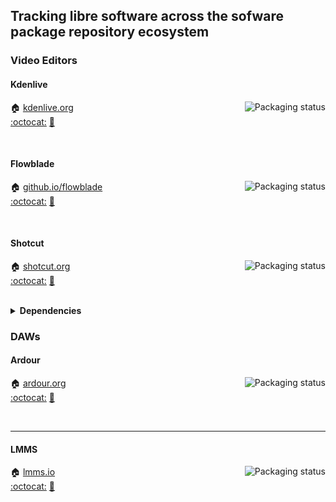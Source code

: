 ## Tracking libre software across the sofware package repository ecosystem

### Video Editors

#### Kdenlive
<a href="https://repology.org/project/kdenlive/versions">
    <img src="https://repology.org/badge/vertical-allrepos/kdenlive.svg?columns=3&header=Kdenlive" alt="Packaging status" align="right">
</a>

:house: [kdenlive.org](https://kdenlive.org)  
[:octocat:](https://invent.kde.org/multimedia/kdenlive) [:bookmark:](https://kdenlive.org/en/blog/)

<br clear="right"/>

#### Flowblade
<a href="https://repology.org/project/flowblade/versions">
    <img src="https://repology.org/badge/vertical-allrepos/flowblade.svg?columns=3&header=Flowblade" alt="Packaging status" align="right">
</a>

:house: [github.io/flowblade](https://jliljebl.github.io/flowblade/)  
[:octocat:](https://github.com/jliljebl/flowblade) [:bookmark:](https://github.com/jliljebl/flowblade/blob/master/flowblade-trunk/docs/RELEASE_NOTES.md)

<br clear="right"/>


#### Shotcut
<a href="https://repology.org/project/shotcut/versions">
    <img src="https://repology.org/badge/vertical-allrepos/shotcut.svg?columns=3&header=Shotcut" alt="Packaging status" align="right">
</a>

:house: [shotcut.org](https://shotcut.org)  
[:octocat:](https://github.com/mltframework/shotcut) [:bookmark:](https://www.shotcut.org/download/releasenotes/)

<br clear="right"/>

<details>
  <summary><b>Dependencies</b></summary>
<a href="https://repology.org/project/mlt/versions">
    <img src="https://repology.org/badge/vertical-allrepos/mlt.svg?columns=3&header=mlt" alt="Packaging status" align="right">
</a>

:house: [mltframework.org](https://mltframework.org)  
[:octocat:](https://github.com/mltframework/mlt) [:bookmark:](https://github.com/mltframework/mlt/blob/master/NEWS)

<br clear="right"/>

----

<a href="https://repology.org/project/ffmpeg/versions">
    <img src="https://repology.org/badge/vertical-allrepos/ffmpeg.svg?columns=3&header=ffmpeg" alt="Packaging status" align="right">
</a>

:house: [ffmpeg.org](https://ffmpeg.org)  
[:octocat:](https://github.com/FFmpeg/FFmpeg) [:bookmark:](https://github.com/FFmpeg/FFmpeg/blob/master/Changelog)

<br clear="right"/>

----

<a href="https://repology.org/project/libsndfile/versions">
    <img src="https://repology.org/badge/vertical-allrepos/libsndfile.svg?columns=3&header=libsndfile" alt="Packaging status" align="right">
</a>

:house: [github.io/libsndfile](https://libsndfile.github.io/libsndfile/)   
[:octocat:](https://github.com/libsndfile/libsndfile) [:bookmark:](https://github.com/libsndfile/libsndfile/blob/master/CHANGELOG.md)

<br clear="right"/>

----

<a href="https://repology.org/project/libsound/versions">
    <img src="https://repology.org/badge/vertical-allrepos/libsound.svg?columns=3&header=libsound" alt="Packaging status" align="right">
</a>

:house: [libsound.io](http://libsound.io/)  
[:octocat:](https://github.com/andrewrk/libsoundio)  
[:bookmark:]()

<br clear="right"/>

----

<a href="https://repology.org/project/ffmpeg/versions">
    <img src="https://repology.org/badge/vertical-allrepos/ffmpeg.svg?columns=3&header=ffmpeg" alt="Packaging status" align="right">
</a>

:house: [ffmpeg.org](https://ffmpeg.org)  
[:octocat:](https://github.com/FFmpeg/FFmpeg) [:bookmark:](https://github.com/FFmpeg/FFmpeg/blob/master/Changelog)

<br clear="right"/>

----

<a href="https://repology.org/project/ffmpeg/versions">
    <img src="https://repology.org/badge/vertical-allrepos/ffmpeg.svg?columns=3&header=ffmpeg" alt="Packaging status" align="right">
</a>

:house: [ffmpeg.org](https://ffmpeg.org)  
[:octocat:](https://github.com/FFmpeg/FFmpeg) [:bookmark:](https://github.com/FFmpeg/FFmpeg/blob/master/Changelog)

<br clear="right"/>


</details>

### DAWs

#### Ardour
<a href="https://repology.org/project/ardour/versions">
    <img src="https://repology.org/badge/vertical-allrepos/ardour.svg?columns=3&header=Ardour" alt="Packaging status" align="right">
</a>

:house: [ardour.org](https://ardour.org)  
[:octocat:](https://github.com/Ardour/ardour) [:bookmark:](http://ardour.org/whatsnew.html)

<br clear="right"/>

----

#### LMMS
<a href="https://repology.org/project/lmms/versions">
    <img src="https://repology.org/badge/vertical-allrepos/lmms.svg?columns=3&header=LMMS" alt="Packaging status" align="right">
</a>

:house: [lmms.io](https://lmms.io)  
[:octocat:](https://github.com/LMMS/lmms) [:bookmark:](https://github.com/LMMS/lmms/releases)
